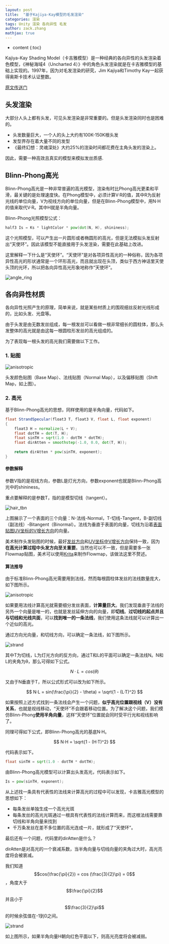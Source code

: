 ```yaml
---
layout: post
title:  "基于Kajiya-Kay模型的毛发渲染"
categories: 渲染
tags: Unity 渲染 各向异性 毛发
author: zack.zhang
mathjax: true
---
```


* content
{:toc}

Kajiya-Kay Shading Model（卡吉雅模型）是一种经典的各向异性的头发渲染着色模型，《神秘海域4（Uncharted 4）》中的角色头发渲染就是在卡吉雅模型的基础上实现的。1997年，因为对毛发渲染的研究，Jim Kajiya和Timothy Kay一起获得奥斯卡技术认证整数。
<!-- more -->

<a href="http://amd-dev.wpengine.netdna-cdn.com/wordpress/media/2012/10/Scheuermann_HairRendering.pdf">原文传送门</a>

## 头发渲染

大部分人头上都有头发，可见头发渲染是非常重要的。但是头发渲染同时也是困难的。

* 头发数量巨大，一个人的头上大约有100K-150K根头发
* 发型界存在着大量不同的发型
* 《最终幻想：灵魂深处》大约25%的渲染时间都花费在主角头发的渲染上。

因此，需要一种高效且真实的模型来模拟发丝质感.

## Blinn-Phong高光

Blinn-Phong高光是一种非常普遍的高光模型，渲染有时比Phong高光更柔和平滑，最关键的是处理速度快。在Phong模型中，必须计算V·R的值，其中R为反射光线的单位向量，V为视线方向的单位向量，但是在Blinn-Phong模型中，用N·H的值来取代V·R。其中H就是半角向量。

Blinn-Phong光照模型公式：

```glsl
half3 Is = Ks * lightColor * pow(dot(N, H), shininess);
```

这个光照模型，可以产生出一片圆形或者椭圆形的高光，但是无法模拟头发反射出“天使环”。因此该模型不能直接用于头发渲染，需要在此基础上改进。

这里解释一下什么是“天使环”。“天使环”是对各项异性高光的一种俗称，因为各项异性高光的形状通常是一个环形高光，而且就出现在头顶，类似于西方神话里天使头顶的光环，所以把各向异性高光形象地称作“天使环”。

![angle_ring](https://zd304.github.io/assets/img/angle_ring.png)<br/>

## 各向异性材质

各向异性光照产生的原理，简单来说，就是某些材质上的围观细丝反射光线形成的，比如头发、光盘等。

由于头发是由无数发丝组成，每一根发丝可以看做一根非常细长的圆柱体，那么头发整体的高光就是由这每一根圆柱形发丝的高光组成的。

为了表现每一根头发的高光我们需要做以下工作。

### 1. 贴图

![anisotropic](https://zd304.github.io/assets/img/hair_shift.jpg)<br/>

头发颜色贴图（Base Map）、法线贴图（Normal Map），以及偏移贴图（Shift Map，如上图）。

### 2. 高光

基于Blinn-Phong高光的思想，同样使用的是半角向量，代码如下。

```glsl
float StrandSpecular(float3 T, float3 V, float L, float exponent)
{
	float3 H = normalize(L + V);
	float dotTH = dot(T, H);
	float sinTH = sqrt(1.0 - dotTH * dotTH);
	float dirAtten = smoothstep(-1.0, 0.0, dot(T, H));
	
	return dirAtten * pow(sinTH, exponent);
}
```

#### 参数解释

参数V指的是视线方向，参数L是灯光方向，参数exponent也就是Blinn-Phong高光中的shininess。

重点要解释的是参数T，指的是模型切线（tangent）。

![hair_tbn](https://zd304.github.io/assets/img/hair_tbn.png)<br/>

上图展示了一个表面的三个向量：N-法线-Normal，T-切线-Tangent，B-副切线（副法线）-Bitangent（Binormal）。法线为垂直于表面的向量，切线为沿着<u>表面贴图UV坐标的V增长方向</u>的向量。

美术制作头发贴图的时候，最好<u>发丝方向</u>和<u>UV坐标中V增长方向</u>保持一致，因为**在高光计算过程中头发方向至关重要**。当然也可以不一致，但是需要多一张Flowmap贴图，美术可以使用<a href="https://krita.org/zh/">Krita</a>来制作Flowmap，该做法这里不赘述。

#### 算法推导

由于标准Blinn-Phong高光需要用到法线，然而每根圆柱体发丝的法线数量庞大，如下图所示。

![anisotropic](https://zd304.github.io/assets/img/anisotropic.png)<br/>

如果要用法线计算高光就需要细分发丝表面，**计算量巨大**。我们发现垂直于法线的另外一个向量是唯一的，也就是发丝延伸方向的向量，即**切线**。**过切线的起点并且与切线和光线共面**，可以**找到唯一的一条法线**，我们使用这条法线就可以计算出一个近似的高光。

通过方向光向量，和切线方向，可以确定一条法线，如下图所示。

![strand](https://zd304.github.io/assets/img/strand.png)<br/>

其中T为切线，L为灯光方向的反方向，通过T和L的平面可以确定一条法线N。N和L的夹角为θ，那么可得如下公式。

$$
N·L = cos(θ)
$$

又由于N垂直于T，所以公式形式可以改为如下所示。

$$
N·L = sin(\frac{\pi}{2} - \theta) = \sqrt{1 - (L·T)^2}
$$

如果按照上述方式找到一条法线会产生一个问题，**似乎高光位置跟视线（V）没有关系**，也就是视线移动，“天使环”不会跟着移动位置。为了解决这个问题，我们模仿Blinn-Phong**使用半角向量**，这样“天使环”位置就会同时受平行光和视线影响了。

同理可得如下公式，即Blinn-Phong高光的基底N·H。

$$
N·H = \sqrt{1 - (H·T)^2}
$$

代码表示如下。

```glsl
float sinTH = sqrt(1.0 - dotTH * dotTH);
```

由Blinn-Phong高光模型可以计算出头发高光，代码表示如下。

```glsl
Is = pow(sinTH, exponent);
```

从上述找一条具有代表性的法线来计算高光的过程中可以发现，卡吉雅高光模型的思想如下：

* 每条发丝单独生成一个高光光斑
* 每条发丝的高光光斑通过一根具有代表性的法线计算而来，而这根法线需要靠切线和半角向量来找到
* 千万条发丝在差不多位置的高光连成一片，就形成了“天使环”。

最后还有一个问题，代码里的dirAtten是什么？

dirAtten是对高光的一个衰减系数，当半角向量与切线向量的夹角过大时，高光亮度将会被衰减。

我们知道$$cos(\frac{\pi}{2}) = cos (\frac{3}{2}\pi) = 0$$，角度大于$$\frac{\pi}{2}$$并且小于$$\frac{3}{2}\pi$$的时候余弦值在-1到0之间。

![strand](https://zd304.github.io/assets/img/dirAtten.jpg)<br/>

如上图所示，如果半角向量H朝向红色平面以下，则高光亮度将会被减弱。